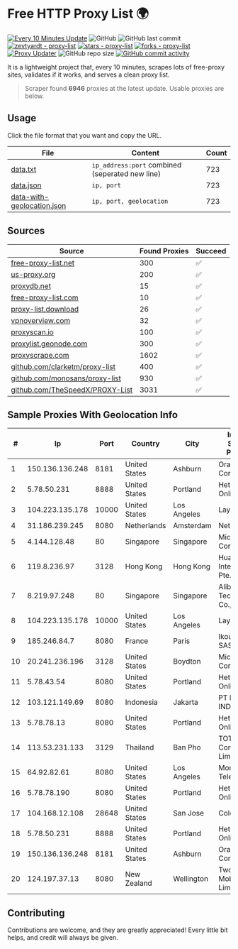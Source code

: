 
# Free HTTP Proxy List 🌍

[![Every 10 Minutes Update](https://github.com/mertguvencli/http-proxy-list/actions/workflows/main.yml/badge.svg?branch=main)](https://github.com/mertguvencli/http-proxy-list/actions/workflows/main.yml)
![GitHub](https://img.shields.io/github/license/mertguvencli/http-proxy-list)
![GitHub last commit](https://img.shields.io/github/last-commit/mertguvencli/http-proxy-list)
[![zevtyardt - proxy-list](https://img.shields.io/static/v1?label=zevtyardt&message=proxy-list&color=blue&logo=github)](https://github.com/zevtyardt/proxy-list "Go to GitHub repo")
[![stars - proxy-list](https://img.shields.io/github/stars/zevtyardt/proxy-list?style=social)](https://github.com/zevtyardt/proxy-list)
[![forks - proxy-list](https://img.shields.io/github/forks/zevtyardt/proxy-list?style=social)](https://github.com/zevtyardt/proxy-list)
[![Proxy Updater](https://github.com/zevtyardt/proxy-list/workflows/Proxy%20Updater/badge.svg)](https://github.com/zevtyardt/proxy-list/actions?query=workflow:"Proxy+Updater")
![GitHub repo size](https://img.shields.io/github/repo-size/zevtyardt/proxy-list)
[![GitHub commit activity](https://img.shields.io/github/commit-activity/m/zevtyardt/proxy-list?logo=commits)](https://github.com/zevtyardt/proxy-list/commits/main)

It is a lightweight project that, every 10 minutes, scrapes lots of free-proxy sites, validates if it works, and serves a clean proxy list.

> Scraper found **6946** proxies at the latest update. Usable proxies are below.

## Usage

Click the file format that you want and copy the URL.

|File|Content|Count|
|----|-------|-----|
|[data.txt](https://raw.githubusercontent.com/mertguvencli/http-proxy-list/main/proxy-list/data.txt)|`ip_address:port` combined (seperated new line)|723|
|[data.json](https://raw.githubusercontent.com/mertguvencli/http-proxy-list/main/proxy-list/data.json)|`ip, port`|723|
|[data-with-geolocation.json](https://raw.githubusercontent.com/mertguvencli/http-proxy-list/main/proxy-list/data-with-geolocation.json)|`ip, port, geolocation`|723|

## Sources

|Source|Found Proxies|Succeed|
|------|-------------|-------|
|[free-proxy-list.net](https://free-proxy-list.net)|300|✅|
|[us-proxy.org](https://www.us-proxy.org)|200|✅|
|[proxydb.net](http://proxydb.net)|15|✅|
|[free-proxy-list.com](https://free-proxy-list.com/?page=&port=&type%5B%5D=http&type%5B%5D=https&up_time=0&search=Search)|10|✅|
|[proxy-list.download](https://www.proxy-list.download/HTTP)|26|✅|
|[vpnoverview.com](https://vpnoverview.com/privacy/anonymous-browsing/free-proxy-servers)|32|✅|
|[proxyscan.io](https://www.proxyscan.io)|100|✅|
|[proxylist.geonode.com](https://proxylist.geonode.com/api/proxy-list?limit=300&page=1&sort_by=lastChecked&sort_type=desc&protocols=http,https)|300|✅|
|[proxyscrape.com](https://api.proxyscrape.com/v2/?request=displayproxies&protocol=http&timeout=10000&country=all&ssl=all&anonymity=all)|1602|✅|
|[github.com/clarketm/proxy-list](https://raw.githubusercontent.com/clarketm/proxy-list/master/proxy-list-raw.txt)|400|✅|
|[github.com/monosans/proxy-list](https://raw.githubusercontent.com/monosans/proxy-list/main/proxies/http.txt)|930|✅|
|[github.com/TheSpeedX/PROXY-List](https://raw.githubusercontent.com/TheSpeedX/PROXY-List/master/http.txt)|3031|✅|


## Sample Proxies With Geolocation Info

|#|Ip|Port|Country|City|Internet Service Provider|
|-|--|----|-------|----|-------------------------|
|1|150.136.136.248|8181|United States|Ashburn|Oracle Corporation|
|2|5.78.50.231|8888|United States|Portland|Hetzner Online GmbH|
|3|104.223.135.178|10000|United States|Los Angeles|LayerHost|
|4|31.186.239.245|8080|Netherlands|Amsterdam|NetSkope Inc|
|5|4.144.128.48|80|Singapore|Singapore|Microsoft Corporation|
|6|119.8.236.97|3128|Hong Kong|Hong Kong|Huawei International Pte. Ltd.|
|7|8.219.97.248|80|Singapore|Singapore|Alibaba (US) Technology Co., Ltd.|
|8|104.223.135.178|10000|United States|Los Angeles|LayerHost|
|9|185.246.84.7|8080|France|Paris|Ikoula Net SAS|
|10|20.241.236.196|3128|United States|Boydton|Microsoft Corporation|
|11|5.78.43.54|8080|United States|Portland|Hetzner Online GmbH|
|12|103.121.149.69|8080|Indonesia|Jakarta|PT EMERIO INDONESIA|
|13|5.78.78.13|8080|United States|Portland|Hetzner Online GmbH|
|14|113.53.231.133|3129|Thailand|Ban Pho|TOT Public Company Limited|
|15|64.92.82.61|8080|United States|Los Angeles|Momentum Telecom, Inc.|
|16|5.78.78.190|8080|United States|Portland|Hetzner Online GmbH|
|17|104.168.12.108|28648|United States|San Jose|ColoCrossing|
|18|5.78.50.231|8888|United States|Portland|Hetzner Online GmbH|
|19|150.136.136.248|8181|United States|Ashburn|Oracle Corporation|
|20|124.197.37.13|8080|New Zealand|Wellington|Two Degrees Mobile Limited|



## Contributing

Contributions are welcome, and they are greatly appreciated! Every
little bit helps, and credit will always be given.

